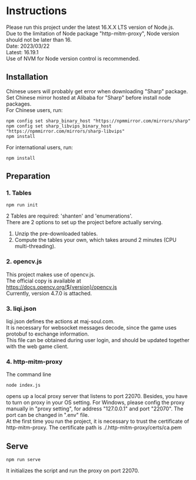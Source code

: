 # Instructions

Please run this project under the latest 16.X.X LTS version of Node.js.  
Due to the limitation of Node package "http-mitm-proxy", Node version should not be later than 16.  
Date: 2023/03/22  
Latest: 16.19.1  
Use of NVM for Node version control is recommended.

## Installation

Chinese users will probably get error when downloading "Sharp" package.  
Set Chinese mirror hosted at Alibaba for "Sharp" before install node packages.  
For Chinese users, run:  

```text
npm config set sharp_binary_host "https://npmmirror.com/mirrors/sharp"
npm config set sharp_libvips_binary_host "https://npmmirror.com/mirrors/sharp-libvips"
npm install
```

For international users, run:  

```text
npm install
```

## Preparation

### 1. Tables

```text
npm run init
```

2 Tables are required: 'shanten' and 'enumerations'.  
There are 2 options to set up the project before actually serving.  

1. Unzip the pre-downloaded tables.  
2. Compute the tables your own, which takes around 2 minutes (CPU multi-threading).  

### 2. opencv.js

This project makes use of opencv.js.  
The official copy is available at https://docs.opencv.org/${version}/opencv.js  
Currently, version 4.7.0 is attached.  

### 3. liqi.json

liqi.json defines the actions at maj-soul.com.  
It is necessary for websocket messages decode, since the game uses protobuf to exchange information.  
This file can be obtained during user login, and should be updated together with the web game client.  

### 4. http-mitm-proxy

The command line

```text
node index.js
```

opens up a local proxy server that listens to port 22070. Besides, you have to turn on proxy in your OS setting. For Windows, please config the proxy manually in "proxy setting", for address "127.0.0.1" and port "22070". The port can be changed in ".env" file.  
At the first time you run the project, it is necessary to trust the certificate of http-mitm-proxy. The certificate path is ./.http-mitm-proxy/certs/ca.pem

## Serve

```text
npm run serve
```

It initializes the script and run the proxy on port 22070.  
